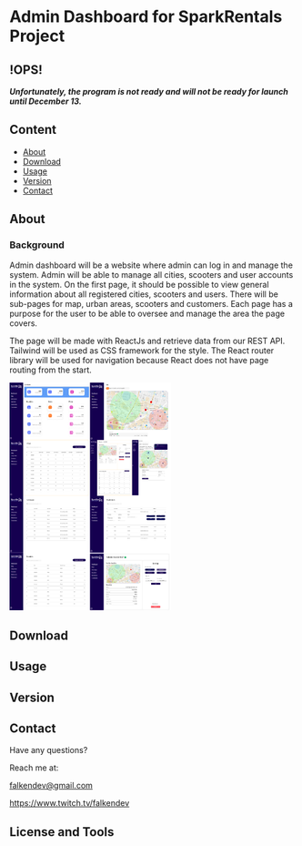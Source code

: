 # Admin Dashboard for SparkRentals Project
## !OPS!
***Unfortunately, the program is not ready and will not be ready for launch until December 13.***
## Content
- [About](#about)
- [Download](#download)
- [Usage](#usage)
- [Version](#version)
- [Contact](#contact)
## About
### Background
Admin dashboard will be a website where admin can log in and manage the system. Admin will be able to manage all cities, scooters and user accounts in the system. On the first page, it should be possible to view general information about all registered cities, scooters and users. There will be sub-pages for map, urban areas, scooters and customers. Each page has a purpose for the user to be able to oversee and manage the area the page covers.

The page will be made with ReactJs and retrieve data from our REST API. Tailwind will be used as CSS framework for the style. The React router library will be used for navigation because React does not have page routing from the start.

<img src="/public/adminDesign.png" alt="Admin Dashboard Design" height="400"/>

## Download
## Usage
## Version
## Contact
Have any questions?


Reach me at:


<falkendev@gmail.com>


<https://www.twitch.tv/falkendev>
## License and Tools
